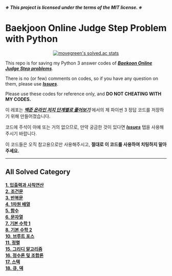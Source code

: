 ***※ This project is licensed under the terms of the MIT license. ※***

# Baekjoon Online Judge Step Problem with Python

<div align = 'center'>
  
  [![movegreen's solved.ac stats](https://github-readme-solvedac.hyp3rflow.vercel.app/api/?handle=movegreen)](https://www.acmicpc.net/user/movegreen)

</div>
  
This repo is for saving my Python 3 answer codes of [***Baekoon Online Judge Step problems***](https://www.acmicpc.net/step).

There is no (or few) comments on codes, so if you have any question on them, please use [***Issues***](https://github.com/WondooSeo/Baekjoon_OJ_Step_Problem_with_Python/issues).

Please use these codes for reference only, and **DO NOT CHEATING WITH MY CODES.**

이 레포는 [***백준 온라인 저지 단계별로 풀어보기***](https://www.acmicpc.net/step) 에서의 제 파이썬 3 정답 코드를 저장하기 위해 만들어졌습니다.

코드에 주석이 아예 또는 거의 없으므로, 만약 궁금한 것이 있다면 [***Issues***](https://github.com/WondooSeo/Baekjoon_OJ_Step_Question_with_Python/issues) 탭을 사용해주시기 바랍니다.

이 코드들은 오직 참고용으로만 사용해주시고, **절대로 이 코드를 사용하여 치팅하지 말아주세요.**

---

## All Solved Category
**[1. 입출력과 사칙연산](https://github.com/WondooSeo/Baekjoon_OJ_Step_Problem_with_Python/tree/main/1.%20%EC%9E%85%EC%B6%9C%EB%A0%A5%EA%B3%BC%20%EC%82%AC%EC%B9%99%EC%97%B0%EC%82%B0) </br>
[2. 조건문](https://github.com/WondooSeo/Baekjoon_OJ_Step_Problem_with_Python/tree/main/2.%20%EC%A1%B0%EA%B1%B4%EB%AC%B8) </br>
[3. 반복문](https://github.com/WondooSeo/Baekjoon_OJ_Step_Problem_with_Python/tree/main/3.%20%EB%B0%98%EB%B3%B5%EB%AC%B8) </br>
[4. 1차원 배열](https://github.com/WondooSeo/Baekjoon_OJ_Step_Problem_with_Python/tree/main/4.%201%EC%B0%A8%EC%9B%90%20%EB%B0%B0%EC%97%B4) </br>
[5. 함수](https://github.com/WondooSeo/Baekjoon_OJ_Step_Problem_with_Python/tree/main/5.%20%ED%95%A8%EC%88%98) </br>
[6. 문자열](https://github.com/WondooSeo/Baekjoon_OJ_Step_Problem_with_Python/tree/main/6.%20%EB%AC%B8%EC%9E%90%EC%97%B4) </br>
[7. 기본 수학 1](https://github.com/WondooSeo/Baekjoon_OJ_Step_Problem_with_Python/tree/main/7.%20%EA%B8%B0%EB%B3%B8%20%EC%88%98%ED%95%99%201) </br>
[8. 기본 수학 2](https://github.com/WondooSeo/Baekjoon_OJ_Step_Problem_with_Python/tree/main/8.%20%EA%B8%B0%EB%B3%B8%20%EC%88%98%ED%95%99%202) </br>
[10. 브루트 포스](https://github.com/WondooSeo/Baekjoon_OJ_Step_Problem_with_Python/tree/main/10.%20%EB%B8%8C%EB%A3%A8%ED%8A%B8%20%ED%8F%AC%EC%8A%A4) </br>
[11. 정렬](https://github.com/WondooSeo/Baekjoon_OJ_Step_Problem_with_Python/tree/main/11.%20%EC%A0%95%EB%A0%AC) </br>
[15. 그리디 알고리즘](https://github.com/WondooSeo/Baekjoon_OJ_Step_Problem_with_Python/tree/main/15.%20%EA%B7%B8%EB%A6%AC%EB%94%94%20%EC%95%8C%EA%B3%A0%EB%A6%AC%EC%A6%98) </br>
[16. 정수론 및 조합론](https://github.com/WondooSeo/Baekjoon_OJ_Step_Problem_with_Python/tree/main/16.%20%EC%A0%95%EC%88%98%EB%A1%A0%20%EB%B0%8F%20%EC%A1%B0%ED%95%A9%EB%A1%A0) </br>
[17. 스택](https://github.com/WondooSeo/Baekjoon_OJ_Step_Problem_with_Python/tree/main/17.%20%EC%8A%A4%ED%83%9D) </br>
[18. 큐, 덱](https://github.com/WondooSeo/Baekjoon_OJ_Step_Problem_with_Python/tree/main/18.%20%ED%81%90%2C%20%EB%8D%B1) </br>**
